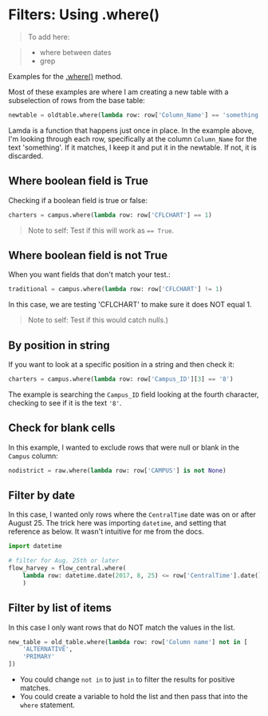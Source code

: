 # Filters: Using .where()

> To add here:

> * where between dates
> * grep

Examples for the [.where()](http://agate.readthedocs.io/en/1.6.0/cookbook/filter.html) method.

Most of these examples are where I am creating a new table with a subselection of rows from the base table:

``` python
newtable = oldtable.where(lambda row: row['Column_Name'] == 'something')
```

Lamda is a function that happens just once in place. In the example above, I'm looking through each row, specifically at the column ``Column_Name`` for the text 'something'. If it matches, I keep it and put it in the newtable. If not, it is discarded.

## Where boolean field is True

Checking if a boolean field is true or false:

```python
charters = campus.where(lambda row: row['CFLCHART'] == 1)
```

> Note to self: Test if this will work as `== True`.

## Where boolean field is not True

When you want fields that don't match your test.:

```python
traditional = campus.where(lambda row: row['CFLCHART'] != 1)
```

In this case, we are testing 'CFLCHART' to make sure it does NOT equal 1.

> Note to self: Test if this would catch nulls.)

## By position in string

If you want to look at a specific position in a string and then check it:

``` python
charters = campus.where(lambda row: row['Campus_ID'][3] == '8')
```

The example is searching the `Campus_ID` field looking at the fourth character, checking to see if it is the text `'8'`.

## Check for blank cells

In this example, I wanted to exclude rows that were null or blank in the `Campus` column:

``` python
nodistrict = raw.where(lambda row: row['CAMPUS'] is not None)
```

## Filter by date

In this case, I wanted only rows where the `CentralTime` date was on or after August 25. The trick here was importing `datetime`, and setting that reference as below. It wasn't intuitive for me from the docs.

```python
import datetime

# filter for Aug. 25th or later
flow_harvey = flow_central.where(
    lambda row: datetime.date(2017, 8, 25) <= row['CentralTime'].date()
    )
```

## Filter by list of items

In this case I only want rows that do NOT match the values in the list.

``` python
new_table = old_table.where(lambda row: row['Column name'] not in [
    'ALTERNATIVE',
    'PRIMARY'
])

```

- You could change `not in` to just `in` to filter the results for positive matches.
- You could create a variable to hold the list and then pass that into the `where` statement.

